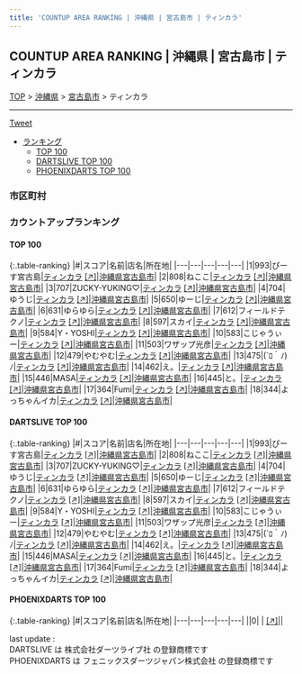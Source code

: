 ```yaml
---
title: 'COUNTUP AREA RANKING | 沖縄県 | 宮古島市 | ティンカラ'
---
```

## COUNTUP AREA RANKING | 沖縄県 | 宮古島市 | ティンカラ

[TOP](/darts/rank/) > [沖縄県](/darts/rank/沖縄県/) > [宮古島市](/darts/rank/沖縄県/宮古島市/) > ティンカラ

___

<a href="https://twitter.com/share?ref_src=twsrc%5Etfw" data-text="COUNTUP AREA RANKING | 沖縄県宮古島市ティンカラ" class="twitter-share-button" data-hashtags="DARTSLIVE,PHOENIXDARTS,darts,ダーツ" data-show-count="false">Tweet</a>

* [ランキング](#カウントアップランキング)
    * [TOP 100](#top-100)
    * [DARTSLIVE TOP 100](#dartslive-top-100)
    * [PHOENIXDARTS TOP 100](#phoenixdarts-top-100)

### 市区町村

<ul>

</ul>

### カウントアップランキング

#### TOP 100



{:.table-ranking}
|#|スコア|名前|店名|所在地|
|---|---|---|---|---|
|1|993|<span class="rank-name-dl">ぴーす宮古島</span>|<a href="/darts/rank/shops/3cf44a27fa535faf0d9b047a20a7ba1e.html">ティンカラ</a> <a href="https://search.dartslive.com/jp/shop/3cf44a27fa535faf0d9b047a20a7ba1e">[↗]</a>|<a href="/darts/rank/沖縄県/宮古島市">沖縄県宮古島市</a>|
|2|808|<span class="rank-name-dl">ねここ</span>|<a href="/darts/rank/shops/3cf44a27fa535faf0d9b047a20a7ba1e.html">ティンカラ</a> <a href="https://search.dartslive.com/jp/shop/3cf44a27fa535faf0d9b047a20a7ba1e">[↗]</a>|<a href="/darts/rank/沖縄県/宮古島市">沖縄県宮古島市</a>|
|3|707|<span class="rank-name-dl">ZUCKY-YUKING♡</span>|<a href="/darts/rank/shops/3cf44a27fa535faf0d9b047a20a7ba1e.html">ティンカラ</a> <a href="https://search.dartslive.com/jp/shop/3cf44a27fa535faf0d9b047a20a7ba1e">[↗]</a>|<a href="/darts/rank/沖縄県/宮古島市">沖縄県宮古島市</a>|
|4|704|<span class="rank-name-dl">ゆうじ</span>|<a href="/darts/rank/shops/3cf44a27fa535faf0d9b047a20a7ba1e.html">ティンカラ</a> <a href="https://search.dartslive.com/jp/shop/3cf44a27fa535faf0d9b047a20a7ba1e">[↗]</a>|<a href="/darts/rank/沖縄県/宮古島市">沖縄県宮古島市</a>|
|5|650|<span class="rank-name-dl">ゆーじ</span>|<a href="/darts/rank/shops/3cf44a27fa535faf0d9b047a20a7ba1e.html">ティンカラ</a> <a href="https://search.dartslive.com/jp/shop/3cf44a27fa535faf0d9b047a20a7ba1e">[↗]</a>|<a href="/darts/rank/沖縄県/宮古島市">沖縄県宮古島市</a>|
|6|631|<span class="rank-name-dl">ゆらゆら</span>|<a href="/darts/rank/shops/3cf44a27fa535faf0d9b047a20a7ba1e.html">ティンカラ</a> <a href="https://search.dartslive.com/jp/shop/3cf44a27fa535faf0d9b047a20a7ba1e">[↗]</a>|<a href="/darts/rank/沖縄県/宮古島市">沖縄県宮古島市</a>|
|7|612|<span class="rank-name-dl">フィールドテクノ</span>|<a href="/darts/rank/shops/3cf44a27fa535faf0d9b047a20a7ba1e.html">ティンカラ</a> <a href="https://search.dartslive.com/jp/shop/3cf44a27fa535faf0d9b047a20a7ba1e">[↗]</a>|<a href="/darts/rank/沖縄県/宮古島市">沖縄県宮古島市</a>|
|8|597|<span class="rank-name-dl">スカイ</span>|<a href="/darts/rank/shops/3cf44a27fa535faf0d9b047a20a7ba1e.html">ティンカラ</a> <a href="https://search.dartslive.com/jp/shop/3cf44a27fa535faf0d9b047a20a7ba1e">[↗]</a>|<a href="/darts/rank/沖縄県/宮古島市">沖縄県宮古島市</a>|
|9|584|<span class="rank-name-dl">Y・YOSHI</span>|<a href="/darts/rank/shops/3cf44a27fa535faf0d9b047a20a7ba1e.html">ティンカラ</a> <a href="https://search.dartslive.com/jp/shop/3cf44a27fa535faf0d9b047a20a7ba1e">[↗]</a>|<a href="/darts/rank/沖縄県/宮古島市">沖縄県宮古島市</a>|
|10|583|<span class="rank-name-dl">こじゃうぃー</span>|<a href="/darts/rank/shops/3cf44a27fa535faf0d9b047a20a7ba1e.html">ティンカラ</a> <a href="https://search.dartslive.com/jp/shop/3cf44a27fa535faf0d9b047a20a7ba1e">[↗]</a>|<a href="/darts/rank/沖縄県/宮古島市">沖縄県宮古島市</a>|
|11|503|<span class="rank-name-dl">ワザップ光彦</span>|<a href="/darts/rank/shops/3cf44a27fa535faf0d9b047a20a7ba1e.html">ティンカラ</a> <a href="https://search.dartslive.com/jp/shop/3cf44a27fa535faf0d9b047a20a7ba1e">[↗]</a>|<a href="/darts/rank/沖縄県/宮古島市">沖縄県宮古島市</a>|
|12|479|<span class="rank-name-dl">やむやむ</span>|<a href="/darts/rank/shops/3cf44a27fa535faf0d9b047a20a7ba1e.html">ティンカラ</a> <a href="https://search.dartslive.com/jp/shop/3cf44a27fa535faf0d9b047a20a7ba1e">[↗]</a>|<a href="/darts/rank/沖縄県/宮古島市">沖縄県宮古島市</a>|
|13|475|<span class="rank-name-dl">(´ﾛ｀ﾉ)ﾉ</span>|<a href="/darts/rank/shops/3cf44a27fa535faf0d9b047a20a7ba1e.html">ティンカラ</a> <a href="https://search.dartslive.com/jp/shop/3cf44a27fa535faf0d9b047a20a7ba1e">[↗]</a>|<a href="/darts/rank/沖縄県/宮古島市">沖縄県宮古島市</a>|
|14|462|<span class="rank-name-dl">え。</span>|<a href="/darts/rank/shops/3cf44a27fa535faf0d9b047a20a7ba1e.html">ティンカラ</a> <a href="https://search.dartslive.com/jp/shop/3cf44a27fa535faf0d9b047a20a7ba1e">[↗]</a>|<a href="/darts/rank/沖縄県/宮古島市">沖縄県宮古島市</a>|
|15|446|<span class="rank-name-dl">MASA</span>|<a href="/darts/rank/shops/3cf44a27fa535faf0d9b047a20a7ba1e.html">ティンカラ</a> <a href="https://search.dartslive.com/jp/shop/3cf44a27fa535faf0d9b047a20a7ba1e">[↗]</a>|<a href="/darts/rank/沖縄県/宮古島市">沖縄県宮古島市</a>|
|16|445|<span class="rank-name-dl">と。</span>|<a href="/darts/rank/shops/3cf44a27fa535faf0d9b047a20a7ba1e.html">ティンカラ</a> <a href="https://search.dartslive.com/jp/shop/3cf44a27fa535faf0d9b047a20a7ba1e">[↗]</a>|<a href="/darts/rank/沖縄県/宮古島市">沖縄県宮古島市</a>|
|17|364|<span class="rank-name-dl">Fumi</span>|<a href="/darts/rank/shops/3cf44a27fa535faf0d9b047a20a7ba1e.html">ティンカラ</a> <a href="https://search.dartslive.com/jp/shop/3cf44a27fa535faf0d9b047a20a7ba1e">[↗]</a>|<a href="/darts/rank/沖縄県/宮古島市">沖縄県宮古島市</a>|
|18|344|<span class="rank-name-dl">よっちゃんイカ</span>|<a href="/darts/rank/shops/3cf44a27fa535faf0d9b047a20a7ba1e.html">ティンカラ</a> <a href="https://search.dartslive.com/jp/shop/3cf44a27fa535faf0d9b047a20a7ba1e">[↗]</a>|<a href="/darts/rank/沖縄県/宮古島市">沖縄県宮古島市</a>|


#### DARTSLIVE TOP 100



{:.table-ranking}
|#|スコア|名前|店名|所在地|
|---|---|---|---|---|
|1|993|<span class="rank-name-dl">ぴーす宮古島</span>|<a href="/darts/rank/shops/3cf44a27fa535faf0d9b047a20a7ba1e.html">ティンカラ</a> <a href="https://search.dartslive.com/jp/shop/3cf44a27fa535faf0d9b047a20a7ba1e">[↗]</a>|<a href="/darts/rank/沖縄県/宮古島市">沖縄県宮古島市</a>|
|2|808|<span class="rank-name-dl">ねここ</span>|<a href="/darts/rank/shops/3cf44a27fa535faf0d9b047a20a7ba1e.html">ティンカラ</a> <a href="https://search.dartslive.com/jp/shop/3cf44a27fa535faf0d9b047a20a7ba1e">[↗]</a>|<a href="/darts/rank/沖縄県/宮古島市">沖縄県宮古島市</a>|
|3|707|<span class="rank-name-dl">ZUCKY-YUKING♡</span>|<a href="/darts/rank/shops/3cf44a27fa535faf0d9b047a20a7ba1e.html">ティンカラ</a> <a href="https://search.dartslive.com/jp/shop/3cf44a27fa535faf0d9b047a20a7ba1e">[↗]</a>|<a href="/darts/rank/沖縄県/宮古島市">沖縄県宮古島市</a>|
|4|704|<span class="rank-name-dl">ゆうじ</span>|<a href="/darts/rank/shops/3cf44a27fa535faf0d9b047a20a7ba1e.html">ティンカラ</a> <a href="https://search.dartslive.com/jp/shop/3cf44a27fa535faf0d9b047a20a7ba1e">[↗]</a>|<a href="/darts/rank/沖縄県/宮古島市">沖縄県宮古島市</a>|
|5|650|<span class="rank-name-dl">ゆーじ</span>|<a href="/darts/rank/shops/3cf44a27fa535faf0d9b047a20a7ba1e.html">ティンカラ</a> <a href="https://search.dartslive.com/jp/shop/3cf44a27fa535faf0d9b047a20a7ba1e">[↗]</a>|<a href="/darts/rank/沖縄県/宮古島市">沖縄県宮古島市</a>|
|6|631|<span class="rank-name-dl">ゆらゆら</span>|<a href="/darts/rank/shops/3cf44a27fa535faf0d9b047a20a7ba1e.html">ティンカラ</a> <a href="https://search.dartslive.com/jp/shop/3cf44a27fa535faf0d9b047a20a7ba1e">[↗]</a>|<a href="/darts/rank/沖縄県/宮古島市">沖縄県宮古島市</a>|
|7|612|<span class="rank-name-dl">フィールドテクノ</span>|<a href="/darts/rank/shops/3cf44a27fa535faf0d9b047a20a7ba1e.html">ティンカラ</a> <a href="https://search.dartslive.com/jp/shop/3cf44a27fa535faf0d9b047a20a7ba1e">[↗]</a>|<a href="/darts/rank/沖縄県/宮古島市">沖縄県宮古島市</a>|
|8|597|<span class="rank-name-dl">スカイ</span>|<a href="/darts/rank/shops/3cf44a27fa535faf0d9b047a20a7ba1e.html">ティンカラ</a> <a href="https://search.dartslive.com/jp/shop/3cf44a27fa535faf0d9b047a20a7ba1e">[↗]</a>|<a href="/darts/rank/沖縄県/宮古島市">沖縄県宮古島市</a>|
|9|584|<span class="rank-name-dl">Y・YOSHI</span>|<a href="/darts/rank/shops/3cf44a27fa535faf0d9b047a20a7ba1e.html">ティンカラ</a> <a href="https://search.dartslive.com/jp/shop/3cf44a27fa535faf0d9b047a20a7ba1e">[↗]</a>|<a href="/darts/rank/沖縄県/宮古島市">沖縄県宮古島市</a>|
|10|583|<span class="rank-name-dl">こじゃうぃー</span>|<a href="/darts/rank/shops/3cf44a27fa535faf0d9b047a20a7ba1e.html">ティンカラ</a> <a href="https://search.dartslive.com/jp/shop/3cf44a27fa535faf0d9b047a20a7ba1e">[↗]</a>|<a href="/darts/rank/沖縄県/宮古島市">沖縄県宮古島市</a>|
|11|503|<span class="rank-name-dl">ワザップ光彦</span>|<a href="/darts/rank/shops/3cf44a27fa535faf0d9b047a20a7ba1e.html">ティンカラ</a> <a href="https://search.dartslive.com/jp/shop/3cf44a27fa535faf0d9b047a20a7ba1e">[↗]</a>|<a href="/darts/rank/沖縄県/宮古島市">沖縄県宮古島市</a>|
|12|479|<span class="rank-name-dl">やむやむ</span>|<a href="/darts/rank/shops/3cf44a27fa535faf0d9b047a20a7ba1e.html">ティンカラ</a> <a href="https://search.dartslive.com/jp/shop/3cf44a27fa535faf0d9b047a20a7ba1e">[↗]</a>|<a href="/darts/rank/沖縄県/宮古島市">沖縄県宮古島市</a>|
|13|475|<span class="rank-name-dl">(´ﾛ｀ﾉ)ﾉ</span>|<a href="/darts/rank/shops/3cf44a27fa535faf0d9b047a20a7ba1e.html">ティンカラ</a> <a href="https://search.dartslive.com/jp/shop/3cf44a27fa535faf0d9b047a20a7ba1e">[↗]</a>|<a href="/darts/rank/沖縄県/宮古島市">沖縄県宮古島市</a>|
|14|462|<span class="rank-name-dl">え。</span>|<a href="/darts/rank/shops/3cf44a27fa535faf0d9b047a20a7ba1e.html">ティンカラ</a> <a href="https://search.dartslive.com/jp/shop/3cf44a27fa535faf0d9b047a20a7ba1e">[↗]</a>|<a href="/darts/rank/沖縄県/宮古島市">沖縄県宮古島市</a>|
|15|446|<span class="rank-name-dl">MASA</span>|<a href="/darts/rank/shops/3cf44a27fa535faf0d9b047a20a7ba1e.html">ティンカラ</a> <a href="https://search.dartslive.com/jp/shop/3cf44a27fa535faf0d9b047a20a7ba1e">[↗]</a>|<a href="/darts/rank/沖縄県/宮古島市">沖縄県宮古島市</a>|
|16|445|<span class="rank-name-dl">と。</span>|<a href="/darts/rank/shops/3cf44a27fa535faf0d9b047a20a7ba1e.html">ティンカラ</a> <a href="https://search.dartslive.com/jp/shop/3cf44a27fa535faf0d9b047a20a7ba1e">[↗]</a>|<a href="/darts/rank/沖縄県/宮古島市">沖縄県宮古島市</a>|
|17|364|<span class="rank-name-dl">Fumi</span>|<a href="/darts/rank/shops/3cf44a27fa535faf0d9b047a20a7ba1e.html">ティンカラ</a> <a href="https://search.dartslive.com/jp/shop/3cf44a27fa535faf0d9b047a20a7ba1e">[↗]</a>|<a href="/darts/rank/沖縄県/宮古島市">沖縄県宮古島市</a>|
|18|344|<span class="rank-name-dl">よっちゃんイカ</span>|<a href="/darts/rank/shops/3cf44a27fa535faf0d9b047a20a7ba1e.html">ティンカラ</a> <a href="https://search.dartslive.com/jp/shop/3cf44a27fa535faf0d9b047a20a7ba1e">[↗]</a>|<a href="/darts/rank/沖縄県/宮古島市">沖縄県宮古島市</a>|


#### PHOENIXDARTS TOP 100



{:.table-ranking}
|#|スコア|名前|店名|所在地|
|---|---|---|---|---|
||0|<span class="rank-name-dl"> </span>|<a href="/darts/rank/shops/.html"></a> <a href="">[↗]</a>|<a href="/darts/rank//"></a>|


<div class="footer border-top border-gray-light mt-5 pt-3 text-right text-gray">
    last update : <span style="font-weight: italic" id="foot_last_modified"></span><br />
    DARTSLIVE は 株式会社ダーツライブ社 の登録商標です<br />
    PHOENIXDARTS は フェニックスダーツジャパン株式会社 の登録商標です<br />
</div>

<script src="https://cdnjs.cloudflare.com/ajax/libs/jquery.tablesorter/2.31.3/js/jquery.tablesorter.min.js" integrity="sha512-qzgd5cYSZcosqpzpn7zF2ZId8f/8CHmFKZ8j7mU4OUXTNRd5g+ZHBPsgKEwoqxCtdQvExE5LprwwPAgoicguNg==" crossorigin="anonymous" referrerpolicy="no-referrer"></script>
<link rel="stylesheet" href="https://cdnjs.cloudflare.com/ajax/libs/jquery.tablesorter/2.31.3/css/theme.default.min.css" integrity="sha512-wghhOJkjQX0Lh3NSWvNKeZ0ZpNn+SPVXX1Qyc9OCaogADktxrBiBdKGDoqVUOyhStvMBmJQ8ZdMHiR3wuEq8+w==" crossorigin="anonymous" referrerpolicy="no-referrer" />
<script>
$(function() {
    $(".table-ranking").tablesorter({sortList:[[0, 0]]});
    $("#foot_last_modified").text(formatDate(new Date(document.lastModified), 'yyyy-MM-dd HH:mm:ss'));
});
</script>

<script async src="https://platform.twitter.com/widgets.js" charset="utf-8"></script>